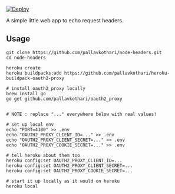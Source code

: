 
[![Deploy](https://www.herokucdn.com/deploy/button.svg)](https://heroku.com/deploy)

A simple little web app to echo request headers.

## Usage
```
git clone https://github.com/pallavkothari/node-headers.git
cd node-headers

heroku create 
heroku buildpacks:add https://github.com/pallavkothari/heroku-buildpack-oauth2-proxy

# install oauth2_proxy locally
brew install go
go get github.com/pallavkothari/oauth2_proxy


# NOTE : replace "..." everywhere below with real values!

# set up local env 
echo "PORT=4180" >> .env
echo "OAUTH2_PROXY_CLIENT_ID=..." >> .env
echo "OAUTH2_PROXY_CLIENT_SECRET=..." >> .env
echo "OAUTH2_PROXY_COOKIE_SECRET=..." >> .env

# tell heroku about them too
heroku config:set OAUTH2_PROXY_CLIENT_ID=...
heroku config:set OAUTH2_PROXY_CLIENT_SECRET=...
heroku config:set OAUTH2_PROXY_COOKIE_SECRET=...

# start it up locally as it would on heroku 
heroku local 
```
